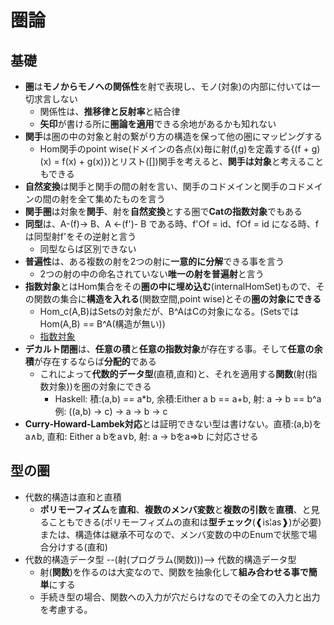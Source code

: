 # 圏論

## 基礎

- **圏**は**モノからモノへの関係性**を射で表現し、モノ(対象)の内部に付いては一切求言しない
  - 関係性は、**推移律と反射率**と結合律
  - **矢印**が書ける所に**圏論を適用**できる余地があるかも知れない
- **関手**は圏の中の対象と射の繋がり方の構造を保って他の圏にマッピングする
  - Hom関手のpoint wise(ドメインの各点(x)毎に射(f,g)を定義する{(f + g)(x) = f(x) + g(x)})とリスト([])関手を考えると、**関手は対象**と考えることもできる
- **自然変換**は関手と関手の間の射を言い、関手のコドメインと関手のコドメインの間の射を全て集めたものを言う
- **関手圏**は対象を**関手**、射を**自然変換**とする圏で**Catの指数対象**でもある
- **同型**は、A-(f)-> B、A <-(f')- B である時、f'○f = id、f○f = id になる時、fは同型射f'をその逆射と言う
  - 同型ならば区別できない
- **普遍性**は、ある複数の射を2つの射に**一意的に分解**できる事を言う
  - 2つの射の中の命名されていない**唯一の射を普遍射**と言う
- **指数対象**とはHom集合をその**圏の中に埋め込む**(internalHomSet)もので、その関数の集合に**構造を入れる**(関数空間,point wise)とその**圏の対象にできる**
  - Hom_c(A,B)はSetsの対象だが、B^AはCの対象になる。(SetsではHom(A,B) == B^A(構造が無い))
  - [指数対象](https://youtu.be/gmVxVp2oLCw?list=PLzJWjr7AvxH37O6GPqx20NpF0HaSrndVc&t=222)
- **デカルト閉圏**は、**任意の積**と**任意の指数対象**が存在する事。そして**任意の余積**が存在するならば**分配的**である
  - これによって**代数的データ型**(直積,直和)と、それを適用する**関数**(射(指数対象))を圏の対象にできる
    - Haskell: 積:(a,b) == a*b, 余積:Either a b == a+b, 射: a -> b == b^a
    例: ((a,b) -> c) -> a -> b -> c
- **Curry-Howard-Lambek対応**とは証明できない型は書けない。直積:(a,b)をa∧b, 直和: Either a bをa∨b, 射: a -> bをa⇒b に対応させる

## 型の圏

- 代数的構造は直和と直積
  - **ポリモーフィズム**を**直和**、**複数のメンバ変数**と**複数の引数**を**直積**、と見ることもできる(ポリモーフィズムの直和は**型チェック**(❰is¦as❱)が必要)
  または、構造体は継承不可なので、メンバ変数の中のEnumで状態で場合分けする(直和)
- 代数的構造データ型 --(射(プログラム(関数)))--> 代数的構造データ型
  - 射(**関数**)を作るのは大変なので、関数を抽象化して**組み合わせる事で簡単**にする
  - 手続き型の場合、関数への入力が穴だらけなのでその全ての入力と出力を考慮する。
